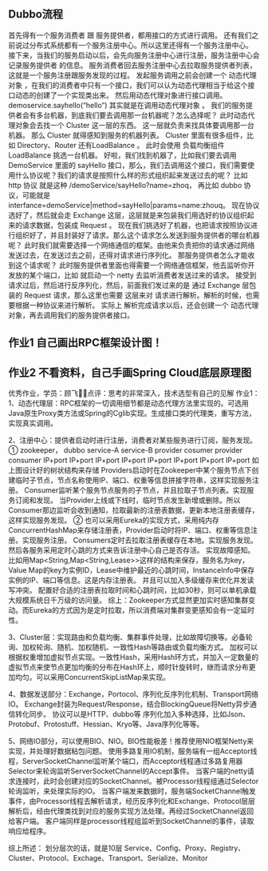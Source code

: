## Dubbo流程
首先得有一个服务消费者 跟 服务提供者，都用接口的方式进行调用。 还有我们之前说过分布式系统都有一个服务注册中心。所以这里还得有一个服务注册中心。 
接下来，当我们的服务启动以后，会先向服务注册中心进行注册，服务注册中心会记录服务提供者 的信息。
服务消费者回去服务注册中心去拉取服务提供者列表，这就是一个服务注册跟服务发现的过程。 
发起服务调用之前会创建一个 动态代理对象 ，在我们的消费者中只有一个接口，我们可以认为动态代理相当于给这个接口动态的创建了一个实现类出来。
然后用动态代理对象进行接口调用。demoservice.sayhello(“hello”) 其实就是在调用动态代理对象 。 
我们的服务提供者会有多台机器，到底我们要去调用那一台机器呢？怎么选择呢？ 此时动态代理对象会去找一个 Cluster 这一层的东西。
这一层就负责来找具体要调用那一台机器。 那么 Cluster 就得感知到服务的机器列表。 Cluster 里面有很多组件，比如 Directory、Router 还有LoadBalance 。 此时会使用 负载均衡组件 LoadBalance 挑选一台机器。 
好啦，我们找到机器了，比如我们要去调用 DemoService 里面的 sayHello 接口，那么，我们去调用这个接口，我们需要使用什么协议呢？我们的请求是按照什么样的形式组织起来发送过去的呢？ 
比如 http 协议 就是这种 /demoService/sayHello?name=zhoq， 再比如 dubbo 协议，可能就是 interfance=demoService|method=sayHello|params=name:zhouq。 现在协议选好了，然后就会走 Exchange 这层，这层就是来包装我们用选好的协议组织起来的请求数据，包装成 Request 。
现在我们挑选好了机器，也把请求按照协议进行组织好了，并且封装好了请求。那么这个请求怎么发送到服务提供者的哪台机器呢？ 
此时我们就需要选择一个网络通信的框架。由他来负责把你的请求通过网络发送过去，在发送过去之前，还得对请求进行序列化。 
那服务提供者怎么才能收到这个请求呢？ 此时服务提供者里面也得需要一个网络通信框架，他去监听你开发放的某个端口，比如 就启动一个 netty 去监听消费者发送过来的请求。 
接受到请求过后，然后进行反序列化，然后，前面我们发过来的是 通过 Exchange 层包装的 Request 请求，那么这里也需要 这层来对 请求进行解析。解析的时候，也需要根据一种协议来进行解析。 
实际上 解析完成请求以后，还会创建一个 动态代理对象，再去调用我们的服务提供者接口。

## 作业1 自己画出RPC框架设计图！   
## 作业2 不看资料，自己手画Spring Cloud底层原理图

优秀作业，学员：顾飞点评：思考的非常深入，技术选型有自己的见解
作业1： 
1、动态代理层：RPC框架的一切调用细节都是动态代理方法里实现的。可选用Java原生Proxy类方法或Spring的Cglib实现。生成接口类的代理类，重写方法，实现真实调用。 

2、注册中心：提供者启动时进行注册，消费者对某些服务进行订阅，服务发现。
 ① zookeeper， dubbo service-A service-B provider cosumer provider consumer IP+port IP+port IP+port IP+port IP+port IP+port IP+port IP+port 如上图设计好的树状结构来存储
Providers启动时在Zookeeper中某个服务节点下创建临时子节点，节点名称使用IP、端口、权重等信息拼接字符串，这样实现服务注册。
Consumer监听某个服务节点服务的子节点，并且拉取子节点列表。实现服务订阅和发现。
当Provider上线或下线时，临时节点发生新增或删除。所以Consumer那边监听会收到通知，拉取最新的注册表数据，更新本地注册表缓存，这样实现服务发现。 
② 也可以采用Eureka的实现方式，采用纯内存ConcurrentHashMap来存储注册表，Provider启动时将IP、端口、权重等信息注册。实现服务注册。
Consumers定时去拉取注册表缓存在本地。实现服务发现。然后各服务采用定时心跳的方式来告诉注册中心自己是否存活。 实现故障感知。 
比如用Map<String,Map<String,Lease<InstanceInfo>>>这样的结构来保存，服务名为key，Value Map的key为实例ID，Lease中维护最近的心跳时间，InstanceInfo中保存实例的IP、端口等信息。这是内存注册表。 
并且可以加入多级缓存来优化并发读写冲突。 配置好合适的注册表拉取时间和心跳时间，比如30秒，则可以单机承载大规模系统日千万级的访问量。 
综上：Zookeeper方式显然更加实时感知集群变动。而Eureka的方式因为是定时拉取，所以消费端对集群变更感知会有一定延时性。

3、Cluster层：实现路由和负载均衡、集群事件处理，比如故障切换等。必备轮询、加权轮询、随机、加权随机、一致性Hash等路由或负载均衡方式。 
加权可以根据权重增加虚拟节点实现。一致性Hash，采用Hash环方式，并加入一定数量的虚拟节点来使节点更加均衡的分布在Hash环上，顺时针旋转时，继而请求分布更加均匀。可以采用ConcurrentSkipListMap来实现。 

4、数据发送部分：Exchange，Portocol、序列化反序列化机制、Transport网络IO。 Exchange封装为Request/Response，结合BlockingQueue将Netty异步通信转化同步。 
协议可以是HTTP、dubbo等 序列化加入多种选择，比如Json、Protobuf、Protostuff、Hessian、Kryo等、Java序列化等等。 

5、网络IO部分，可以使用BIO、NIO。BIO性能极差！推荐使用NIO框架Netty来实现，并处理好数据粘包问题。 
使用多路复用IO机制，服务端有一组Acceptor线程，ServerSocketChannel监听某个端口，而Acceptor线程通过多路复用器Selector来轮询监听ServerSocketChannel的Accept事件。
当客户端的netty请求连接时，此时会创建对应的SocketChannel。被Processor线程组通过Selector轮询监听，来处理实际的IO。
当客户端发来数据时，服务端SocketChannel触发事件，由Processor线程去解析请求，经历反序列化和Exchange、Protocol层层解析后，经由代理类找到对应的服务实现方法处理。再经过SocketChannel返回给客户端。 
客户端同样是processor线程组监听到SocketChannel的事件，读取响应给程序。 

综上所述： 划分层次的话，就是10层 Service、Config、Proxy、Registry、Cluster、Protocol、Exchage、Transport、Serialize、Monitor